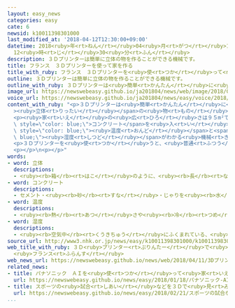 ```yaml
---
layout: easy_news
categories: easy
cate: 6
newsid: k10011398301000
last_modified_at: '2018-04-12T12:30:00+09:00'
datetime: 2018<ruby>年<rt>ねん</rt></ruby>04<ruby>月<rt>がつ</rt></ruby>12<ruby>日<rt>にち</rt></ruby>
  12<ruby>時<rt>じ</rt></ruby>30<ruby>分<rt>ふん</rt></ruby>
description: ３Ｄプリンターは簡単に立体の物を作ることができる機械です。
title: フランス　３Ｄプリンターを使って家を作る
title_with_ruby: フランス　３Ｄプリンターを<ruby>使<rt>つか</rt></ruby>って<ruby>家<rt>いえ</rt></ruby>を<ruby>作<rt>つく</rt></ruby>る
outline: ３Ｄプリンターは簡単に立体の物を作ることができる機械です。
outline_with_ruby: ３Ｄプリンターは<ruby>簡単<rt>かんたん</rt></ruby>に<ruby>立体<rt>りったい</rt></ruby>の<ruby>物<rt>もの</rt></ruby>を<ruby>作<rt>つく</rt></ruby>ることができる<ruby>機械<rt>きかい</rt></ruby>です。
image_url: https://newswebeasy.github.io/ja201804/news/web/image/2018/04/11/K10011398301_1804110645_1804110714_01_02.jpg
voice_url: https://newswebeasy.github.io/ja201804/news/easy/voice/2018/04/12/k10011398301000.mp4
content_with_ruby: "<p>３Ｄプリンターは<ruby>簡単<rt>かんたん</rt></ruby>に<span style=\"color: blue;\"\
  ><ruby>立体<rt>りったい</rt></ruby></span>の<ruby>物<rt>もの</rt></ruby>を<ruby>作<rt>つく</rt></ruby>ることができる<ruby>機械<rt>きかい</rt></ruby>です。フランスの<ruby>大学<rt>だいがく</rt></ruby>で<ruby>研究<rt>けんきゅう</rt></ruby>をしている<ruby>人<rt>ひと</rt></ruby>などが、３Ｄプリンターを<ruby>使<rt>つか</rt></ruby>って<ruby>家<rt>いえ</rt></ruby>を<ruby>作<rt>つく</rt></ruby>りました。</p>\n\
  <p><ruby>家<rt>いえ</rt></ruby>の<ruby>広<rt>ひろ</rt></ruby>さは９５m²で、<ruby>部屋<rt>へや</rt></ruby>は５つあります。<ruby>建物<rt>たてもの</rt></ruby>の<ruby>形<rt>かたち</rt></ruby>を<ruby>作<rt>つく</rt></ruby>ったあと、<ruby>壁<rt>かべ</rt></ruby>の<ruby>中<rt>なか</rt></ruby>に<span\
  \ style=\"color: blue;\">コンクリート</span>を<ruby>入<rt>い</rt></ruby>れました。<ruby>冷房<rt>れいぼう</rt></ruby>や<ruby>暖房<rt>だんぼう</rt></ruby>を<ruby>使<rt>つか</rt></ruby>いすぎないように、<ruby>部屋<rt>へや</rt></ruby>の<span\
  \ style=\"color: blue;\"><ruby>温度<rt>おんど</rt></ruby></span>と<span style=\"color:\
  \ blue;\"><ruby>湿度<rt>しつど</rt></ruby></span>がわかる<ruby>機械<rt>きかい</rt></ruby>も<ruby>置<rt>お</rt></ruby>いてあります。この<ruby>家<rt>いえ</rt></ruby>には<ruby>今年<rt>ことし</rt></ruby>６<ruby>月<rt>がつ</rt></ruby>から<ruby>住<rt>す</rt></ruby>むことができます。</p>\n\
  <p>３Ｄプリンターを<ruby>使<rt>つか</rt></ruby>うと、<ruby>普通<rt>ふつう</rt></ruby>より<ruby>短<rt>みじか</rt></ruby>い<ruby>時間<rt>じかん</rt></ruby>で<ruby>安<rt>やす</rt></ruby>く<ruby>家<rt>いえ</rt></ruby>を<ruby>作<rt>つく</rt></ruby>ることができます。アメリカでは３Ｄプリンターで<ruby>作<rt>つく</rt></ruby>った<ruby>家<rt>いえ</rt></ruby>を<ruby>売<rt>う</rt></ruby>り<ruby>始<rt>はじ</rt></ruby>めています。</p>\n\
  <p></p>\n<p></p>"
words:
- word: 立体
  descriptions:
  - <ruby><rb>箱</rb><rt>はこ</rt></ruby>のように、<ruby><rb>長</rb><rt>なが</rt></ruby>さ・はば・<ruby><rb>厚</rb><rt>あつ</rt></ruby>みを<ruby><rb>持</rb><rt>も</rt></ruby>ち、その<ruby><rb>周</rb><rt>まわ</rt></ruby>りが<ruby><rb>面</rb><rt>めん</rt></ruby>で<ruby><rb>囲</rb><rt>かこ</rt></ruby>まれているもの。
- word: コンクリート
  descriptions:
  - セメント・<ruby><rb>砂</rb><rt>すな</rt></ruby>・じゃりを<ruby><rb>水</rb><rt>みず</rt></ruby>で<ruby><rb>混</rb><rt>ま</rt></ruby>ぜて、<ruby><rb>石</rb><rt>いし</rt></ruby>のように<ruby><rb>固</rb><rt>かた</rt></ruby>まらせたもの。コンクリ。
- word: 温度
  descriptions:
  - <ruby><rb>熱</rb><rt>あつ</rt></ruby>さや<ruby><rb>冷</rb><rt>つめ</rt></ruby>たさの<ruby><rb>度合</rb><rt>どあ</rt></ruby>いを<ruby><rb>数字</rb><rt>すうじ</rt></ruby>で<ruby><rb>表</rb><rt>あらわ</rt></ruby>したもの。
- word: 湿度
  descriptions:
  - <ruby><rb>空気中</rb><rt>くうきちゅう</rt></ruby>にふくまれている、<ruby><rb>水蒸気</rb><rt>すいじょうき</rt></ruby>の<ruby><rb>割合</rb><rt>わりあい</rt></ruby>。
source_url: http://www3.nhk.or.jp/news/easy/k10011398301000/k10011398301000.html
web_title_with_ruby: ３Ｄ<ruby>プリンター<rt>ぷりんたー</rt></ruby>で<ruby>建<rt>た</rt></ruby>てた<ruby>住宅<rt>じゅうたく</rt></ruby>お<ruby>披露目<rt>ひろめ</rt></ruby>
  <ruby>フランス<rt>ふらんす</rt></ruby>
web_news_url: https://newswebeasy.github.io/news/web/2018/04/11/3Dプリンターで建てた住宅お披露目-フランス
related_news:
- title: パナソニック　ＡＩを<ruby>使<rt>つか</rt></ruby>って<ruby>家<rt>いえ</rt></ruby>の<ruby>電気<rt>でんき</rt></ruby><ruby>代<rt>だい</rt></ruby>を<ruby>安<rt>やす</rt></ruby>くする
  url: https://newswebeasy.github.io/news/easy/2018/01/18/パナソニック-AIを使って家の電気代を安くする
- title: スポーツの<ruby>試合<rt>しあい</rt></ruby>などを３Ｄで<ruby>見<rt>み</rt></ruby>せる<ruby>技術<rt>ぎじゅつ</rt></ruby>を<ruby>紹介<rt>しょうかい</rt></ruby>
  url: https://newswebeasy.github.io/news/easy/2018/02/21/スポーツの試合などを3Dで見せる技術を紹介
...
```

